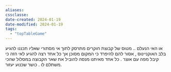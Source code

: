 ```yaml
---
aliases: 
cssclasse: 
date-created: 2024-01-19
date-modified: 2024-01-19
tags:
  - "topTableGame"
---
```


 או האי הנעלם .. מטוס של קבוצת חוקרים מתרסק לתוך אי מסתורי שאליו תכננו להגיע בלב האוקניינוס  , אסור להם להיפרד כי המקום מסוכן אך כל אחד רצה להגיע לאי הזה כי קיבל מפה עם אוצר .  כל אחד מאיתנו מנסה להוביל את שאר הקבוצה במסלול שהכי משתלם לו . כושר שכנוע יעזור.
